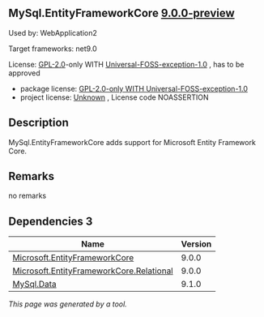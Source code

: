MySql.EntityFrameworkCore [9.0.0-preview](https://www.nuget.org/packages/MySql.EntityFrameworkCore/9.0.0-preview)
--------------------

Used by: WebApplication2

Target frameworks: net9.0

License: [GPL-2.0](../../../../licenses/gpl-2.0)-only WITH [Universal-FOSS-exception-1.0](../../../../licenses/universal-foss-exception-1.0) , has to be approved

- package license: [GPL-2.0-only WITH Universal-FOSS-exception-1.0](https://licenses.nuget.org/GPL-2.0-only%20WITH%20Universal-FOSS-exception-1.0) 
- project license: [Unknown](https://github.com/mysql/mysql-connector-net) , License code NOASSERTION

Description
-----------
MySql.EntityFrameworkCore adds support for Microsoft Entity Framework Core.

Remarks
-----------
no remarks


Dependencies 3
-----------

|Name|Version|
|----------|:----|
|[Microsoft.EntityFrameworkCore](../../../../packages/nuget.org/microsoft.entityframeworkcore/9.0.0)|9.0.0|
|[Microsoft.EntityFrameworkCore.Relational](../../../../packages/nuget.org/microsoft.entityframeworkcore.relational/9.0.0)|9.0.0|
|[MySql.Data](../../../../packages/nuget.org/mysql.data/9.1.0)|9.1.0|

*This page was generated by a tool.*